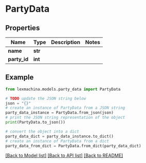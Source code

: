# PartyData


## Properties

Name | Type | Description | Notes
------------ | ------------- | ------------- | -------------
**name** | **str** |  | 
**party_id** | **int** |  | 

## Example

```python
from lexmachina.models.party_data import PartyData

# TODO update the JSON string below
json = "{}"
# create an instance of PartyData from a JSON string
party_data_instance = PartyData.from_json(json)
# print the JSON string representation of the object
print(PartyData.to_json())

# convert the object into a dict
party_data_dict = party_data_instance.to_dict()
# create an instance of PartyData from a dict
party_data_from_dict = PartyData.from_dict(party_data_dict)
```
[[Back to Model list]](../README.md#documentation-for-models) [[Back to API list]](../README.md#documentation-for-api-endpoints) [[Back to README]](../README.md)


